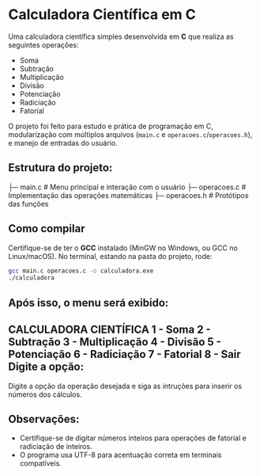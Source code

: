 # Calculadora Científica em C
Uma calculadora científica simples desenvolvida em **C** que realiza as seguintes operações:
- Soma
- Subtração
- Multiplicação
- Divisão
- Potenciação
- Radiciação
- Fatorial

O projeto foi feito para estudo e prática de programação em C, modularização com múltiplos arquivos (`main.c` e `operacoes.c`/`operacoes.h`), e manejo de entradas do usuário.

## Estrutura do projeto:
├─ main.c # Menu principal e interação com o usuário
├─ operacoes.c # Implementação das operações matemáticas
├─ operacoes.h # Protótipos das funções

## Como compilar

Certifique-se de ter o **GCC** instalado (MinGW no Windows, ou GCC no Linux/macOS).
No terminal, estando na pasta do projeto, rode:

```bash
gcc main.c operacoes.c -o calculadora.exe
./calculadora
```
Após isso, o menu será exibido:
--------------------------
CALCULADORA CIENTÍFICA
 1 - Soma
 2 - Subtração
 3 - Multiplicação
 4 - Divisão
 5 - Potenciação
 6 - Radiciação
 7 - Fatorial
 8 - Sair
Digite a opção:
------------------------

Digite a opção da operação desejada e siga as intruções para inserir os números dos cálculos.

## Observações:
- Certifique-se de digitar números inteiros para operações de fatorial e radiciação de inteiros.
- O programa usa UTF-8 para acentuação correta em terminais compatíveis.
